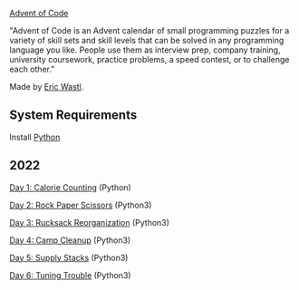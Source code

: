 [Advent of Code](https://adventofcode.com/)

"Advent of Code is an Advent calendar of small programming puzzles for a variety of skill sets and skill levels that can be solved in any programming language you like. People use them as interview prep, company training, university coursework, practice problems, a speed contest, or to challenge each other."

Made by [Eric Wastl](http://was.tl/).

## System Requirements

Install [Python](https://www.python.org/)

## 2022

[Day 1: Calorie Counting](2022/1/README.md) (Python)

[Day 2: Rock Paper Scissors](2022/2/README.md) (Python3)

[Day 3: Rucksack Reorganization](2022/3/README.md) (Python3)

[Day 4: Camp Cleanup](2022/4/README.md) (Python3)

[Day 5: Supply Stacks](2022/5/README.md) (Python3)

[Day 6: Tuning Trouble](2022/6/README.md) (Python3)